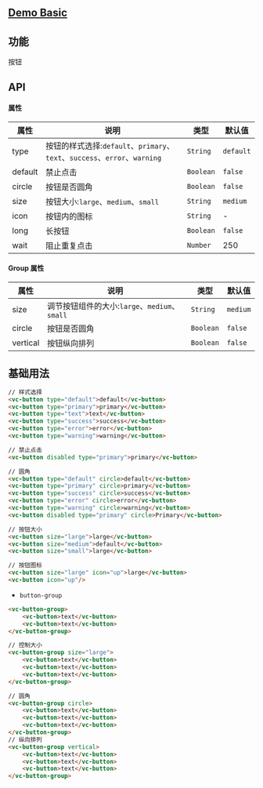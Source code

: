 ## [Demo Basic](https://wya-team.github.io/wya-vc/dist/button/basic.html)
## 功能
按钮

## API

#### 属性

属性 | 说明 | 类型 | 默认值
---|---|---|---
type | 按钮的样式选择:`default`、`primary`、`text`、`success`、`error`、`warning` |`String` | `default`
default | 禁止点击 | `Boolean` | `false`
circle | 按钮是否圆角 | `Boolean` | `false`
size | 按钮大小:`large`、`medium`、`small` | `String` | `medium`
icon | 按钮内的图标 | `String` | -
long | 长按钮 | `Boolean` | `false`
wait | 阻止重复点击 | `Number` | 250

#### Group 属性

属性 | 说明 | 类型 | 默认值
---|---|---|---
size | 调节按钮组件的大小:`large`、`medium`、`small` | `String` | `medium`
circle | 按钮是否圆角 | `Boolean` | `false`
vertical | 按钮纵向排列 | `Boolean` | `false`

## 基础用法

```html
// 样式选择
<vc-button type="default">default</vc-button>
<vc-button type="primary">primary</vc-button>
<vc-button type="text">text</vc-button>
<vc-button type="success">success</vc-button>
<vc-button type="error">error</vc-button>
<vc-button type="warning">warning</vc-button>

// 禁止点击
<vc-button disabled type="primary">primary</vc-button>

// 圆角
<vc-button type="default" circle>default</vc-button>
<vc-button type="primary" circle>primary</vc-button>
<vc-button type="success" circle>success</vc-button>
<vc-button type="error" circle>error</vc-button>
<vc-button type="warning" circle>warning</vc-button>
<vc-button disabled type="primary" circle>Primary</vc-button>

// 按钮大小
<vc-button size="large">large</vc-button>
<vc-button size="medium">default</vc-button>
<vc-button size="small">large</vc-button>

// 按钮图标
<vc-button size="large" icon="up">large</vc-button>
<vc-button icon="up"/>
```
- `button-group`

```html
<vc-button-group>
    <vc-button>text</vc-button>
    <vc-button>text</vc-button>
</vc-button-group>

// 控制大小
<vc-button-group size="large">
    <vc-button>text</vc-button>
    <vc-button>text</vc-button>
    <vc-button>text</vc-button>
</vc-button-group>

// 圆角
<vc-button-group circle>
    <vc-button>text</vc-button>
    <vc-button>text</vc-button>
    <vc-button>text</vc-button>
</vc-button-group>
// 纵向排列
<vc-button-group vertical>
    <vc-button>text</vc-button>
    <vc-button>text</vc-button>
    <vc-button>text</vc-button>
</vc-button-group>
```